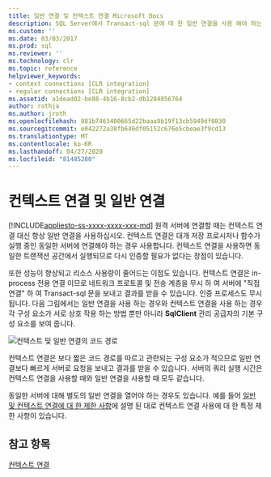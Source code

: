 ```yaml
---
title: 일반 연결 및 컨텍스트 연결 Microsoft Docs
description: SQL Server에서 Transact-sql 문에 대 한 일반 연결을 사용 해야 하는 경우도 있지만, 컨텍스트 연결은 성능 및 리소스 사용 이점을 제공 합니다.
ms.custom: ''
ms.date: 03/03/2017
ms.prod: sql
ms.reviewer: ''
ms.technology: clr
ms.topic: reference
helpviewer_keywords:
- context connections [CLR integration]
- regular connections [CLR integration]
ms.assetid: a1dead02-be88-4b16-8cb2-db1284856764
author: rothja
ms.author: jroth
ms.openlocfilehash: 881b7463400665d22baaa9b19f13cb5949df0830
ms.sourcegitcommit: e042272a38fb646df05152c676e5cbeae3f9cd13
ms.translationtype: MT
ms.contentlocale: ko-KR
ms.lasthandoff: 04/27/2020
ms.locfileid: "81485280"
---
```

# <a name="context-connections-vs-regular-connections"></a>컨텍스트 연결 및 일반 연결
[!INCLUDE[appliesto-ss-xxxx-xxxx-xxx-md](../../../includes/appliesto-ss-xxxx-xxxx-xxx-md.md)]
  원격 서버에 연결할 때는 컨텍스트 연결 대신 항상 일반 연결을 사용하십시오. 컨텍스트 연결은 대개 저장 프로시저나 함수가 실행 중인 동일한 서버에 연결해야 하는 경우 사용합니다. 컨텍스트 연결을 사용하면 동일한 트랜잭션 공간에서 실행되므로 다시 인증할 필요가 없다는 장점이 있습니다.  
  
 또한 성능이 향상되고 리소스 사용량이 줄어드는 이점도 있습니다. 컨텍스트 연결은 in-process 전용 연결 이므로 네트워크 프로토콜 및 전송 계층을 무시 하 여 서버에 "직접 연결" 하 여 Transact-sql 문을 보내고 결과를 받을 수 있습니다. 인증 프로세스도 무시됩니다. 다음 그림에서는 일반 연결을 사용 하는 경우와 컨텍스트 연결을 사용 하는 경우 각 구성 요소가 서로 상호 작용 하는 방법 뿐만 아니라 **SqlClient** 관리 공급자의 기본 구성 요소를 보여 줍니다.  
  
 ![컨텍스트 및 일반 연결의 코드 경로](../../../relational-databases/clr-integration/data-access/media/clrintdataaccess.gif "컨텍스트 및 일반 연결의 코드 경로")  
  
 컨텍스트 연결은 보다 짧은 코드 경로를 따르고 관련되는 구성 요소가 적으므로 일반 연결보다 빠르게 서버로 요청을 보내고 결과를 받을 수 있습니다. 서버의 쿼리 실행 시간은 컨텍스트 연결을 사용할 때와 일반 연결을 사용할 때 모두 같습니다.  
  
 동일한 서버에 대해 별도의 일반 연결을 열어야 하는 경우도 있습니다. 예를 들어 [일반 및 컨텍스트 연결에 대 한 제한 사항](../../../relational-databases/clr-integration/data-access/context-connections-and-regular-connections-restrictions.md)에 설명 된 대로 컨텍스트 연결 사용에 대 한 특정 제한 사항이 있습니다.  
  
## <a name="see-also"></a>참고 항목  
 [컨텍스트 연결](../../../relational-databases/clr-integration/data-access/context-connection.md)  
  
  
